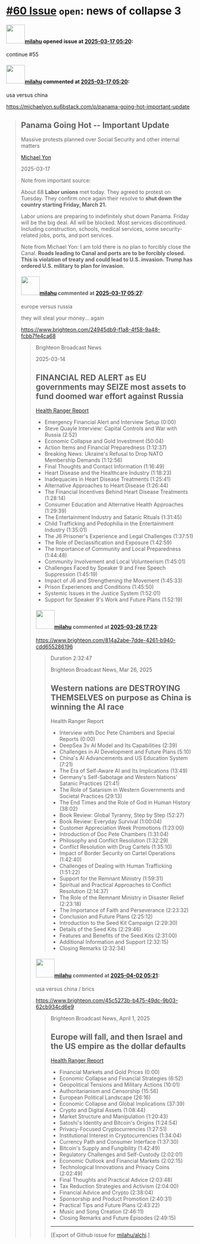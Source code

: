 # [\#60 Issue](https://github.com/milahu/alchi/issues/60) `open`: news of collapse 3

#### <img src="https://avatars.githubusercontent.com/u/12958815?v=4" width="50">[milahu](https://github.com/milahu) opened issue at [2025-03-17 05:20](https://github.com/milahu/alchi/issues/60):

continue \#55

#### <img src="https://avatars.githubusercontent.com/u/12958815?v=4" width="50">[milahu](https://github.com/milahu) commented at [2025-03-17 05:20](https://github.com/milahu/alchi/issues/60#issuecomment-2728205603):

usa versus china

<https://michaelyon.su6bstack.com/p/panama-going-hot-important-update>

<blockquote>

## Panama Going Hot -- Important Update

Massive protests planned over Social Security and other internal matters

[Michael Yon](https://substack.com/@michaelyon)

2025-03-17

Note from important source:

About 68 **Labor unions** met today. They agreed to protest on Tuesday.
They confirm once again their resolve to **shut down the country
starting Friday, March 21.**

Labor unions are preparing to indefinitely shut down Panama. Friday will
be the big deal. All will be blocked. Most services discontinued.
Including construction, schools, medical services, some security-related
jobs, ports, and port services.

Note from Michael Yon: I am told there is no plan to forcibly close the
Canal. **Roads leading to Canal and ports are to be forcibly closed.
This is violation of treaty and could lead to U.S. invasion. Trump has
ordered U.S. military to plan for invasion.**

#### <img src="https://avatars.githubusercontent.com/u/12958815?v=4" width="50">[milahu](https://github.com/milahu) commented at [2025-03-17 05:27](https://github.com/milahu/alchi/issues/60#issuecomment-2728213245):

europe versus russia

they will steal your money... again

<https://www.brighteon.com/24945db9-f1a8-4f58-9a48-fcbb7fe4ca68>

<blockquote>

Brighteon Broadcast News

2025-03-14

## FINANCIAL RED ALERT as EU governments may SEIZE most assets to fund doomed war effort against Russia

[Health Ranger Report](https://www.brighteon.com/channels/hrreport/home)

- Emergency Financial Alert and Interview Setup (0:00)
- Steve Quayle Interview: Capital Controls and War with Russia (2:52)
- Economic Collapse and Gold Investment (50:04)
- Action Items and Financial Preparedness (1:12:37)
- Breaking News: Ukraine's Refusal to Drop NATO Membership Demands
  (1:12:56)
- Final Thoughts and Contact Information (1:16:49)
- Heart Disease and the Healthcare Industry (1:18:23)
- Inadequacies in Heart Disease Treatments (1:25:41)
- Alternative Approaches to Heart Disease (1:26:44)
- The Financial Incentives Behind Heart Disease Treatments (1:28:14)
- Consumer Education and Alternative Health Approaches (1:29:39)
- The Entertainment Industry and Satanic Rituals (1:31:45)
- Child Trafficking and Pedophilia in the Entertainment Industry
  (1:35:01)
- The J6 Prisoner's Experience and Legal Challenges (1:37:51)
- The Role of Declassification and Exposure (1:42:59)
- The Importance of Community and Local Preparedness (1:44:48)
- Community Involvement and Local Volunteerism (1:45:01)
- Challenges Faced by Speaker 9 and Free Speech Suppression (1:45:19)
- Impact of J6 and Strengthening the Movement (1:45:33)
- Prison Experiences and Conditions (1:45:50)
- Systemic Issues in the Justice System (1:52:01)
- Support for Speaker 9's Work and Future Plans (1:52:19)

#### <img src="https://avatars.githubusercontent.com/u/12958815?v=4" width="50">[milahu](https://github.com/milahu) commented at [2025-03-26 17:23](https://github.com/milahu/alchi/issues/60#issuecomment-2755173528):

<https://www.brighteon.com/814a2abe-7dde-4261-b940-cdd655286196>

<blockquote>

Duration 2:32:47

Brighteon Broadcast News, Mar 26, 2025

## Western nations are DESTROYING THEMSELVES on purpose as China is winning the AI race

Health Ranger Report

- Interview with Doc Pete Chambers and Special Reports (0:00)
- DeepSea 3v AI Model and Its Capabilities (2:39)
- Challenges in AI Development and Future Plans (5:10)
- China's AI Advancements and US Education System (7:21)
- The Era of Self-Aware AI and Its Implications (13:49)
- Germany's Self-Sabotage and Western Nations' Satanic Practices (21:41)
- The Role of Satanism in Western Governments and Societal Practices
  (29:13)
- The End Times and the Role of God in Human History (38:02)
- Book Review: Global Tyranny, Step by Step (52:27)
- Book Review: Everyday Survival (1:00:04)
- Customer Appreciation Week Promotions (1:23:00)
- Introduction of Doc Pete Chambers (1:31:04)
- Philosophy and Conflict Resolution (1:32:29)
- Conflict Resolution with Drug Cartels (1:35:10)
- Impact of Border Security on Cartel Operations (1:42:40)
- Challenges of Dealing with Human Trafficking (1:51:22)
- Support for the Remnant Ministry (1:59:31)
- Spiritual and Practical Approaches to Conflict Resolution (2:14:37)
- The Role of the Remnant Ministry in Disaster Relief (2:23:18)
- The Importance of Faith and Perseverance (2:23:32)
- Conclusion and Future Plans (2:25:12)
- Introduction to the Seed Kit Campaign (2:29:30)
- Details of the Seed Kits (2:29:46)
- Features and Benefits of the Seed Kits (2:31:00)
- Additional Information and Support (2:32:15)
- Closing Remarks (2:32:34)

</blockquote>

#### <img src="https://avatars.githubusercontent.com/u/12958815?v=4" width="50">[milahu](https://github.com/milahu) commented at [2025-04-02 05:21](https://github.com/milahu/alchi/issues/60#issuecomment-2771368211):

usa versus china / brics

<https://www.brighteon.com/45c5273b-b475-49dc-9b03-62cb934cd6e9>

<blockquote>

Brighteon Broadcast News, April 1, 2025

## Europe will fall, and then Israel and the US empire as the dollar defaults

[Health Ranger Report](https://www.brighteon.com/channels/hrreport/home)

- Financial Markets and Gold Prices (0:00)
- Economic Collapse and Financial Strategies (6:52)
- Geopolitical Tensions and Military Actions (10:01)
- Authoritarianism and Censorship (15:56)
- European Political Landscape (26:16)
- Economic Collapse and Global Implications (37:39)
- Crypto and Digital Assets (1:08:44)
- Market Structure and Manipulation (1:20:43)
- Satoshi's Identity and Bitcoin's Origins (1:24:54)
- Privacy-Focused Cryptocurrencies (1:27:51)
- Institutional Interest in Cryptocurrencies (1:34:04)
- Currency Path and Consumer Interface (1:37:30)
- Bitcoin's Supply and Fungibility (1:42:49)
- Regulatory Challenges and Self-Custody (2:02:01)
- Economic Outlook and Financial Markets (2:02:15)
- Technological Innovations and Privacy Coins (2:02:49)
- Final Thoughts and Practical Advice (2:03:48)
- Tax Reduction Strategies and Activism (2:04:00)
- Financial Advice and Crypto (2:38:04)
- Sponsorship and Product Promotion (2:40:31)
- Practical Tips and Future Plans (2:43:22)
- Music and Song Creation (2:46:11)
- Closing Remarks and Future Episodes (2:49:15)

------------------------------------------------------------------------

\[Export of Github issue for
[milahu/alchi](https://github.com/milahu/alchi).\]
